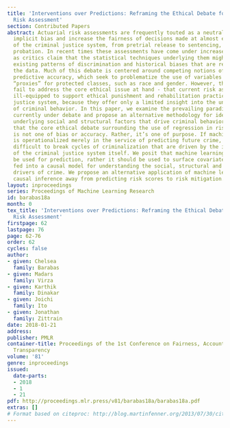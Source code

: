 ```yaml
---
title: 'Interventions over Predictions: Reframing the Ethical Debate for Actuarial
  Risk Assessment'
section: Contributed Papers
abstract: Actuarial risk assessments are frequently touted as a neutral way to counteract
  implicit bias and increase the fairness of decisions made at almost every juncture
  of the criminal justice system, from pretrial release to sentencing, parole and
  probation. In recent times these assessments have come under increased scrutiny,
  as critics claim that the statistical techniques underlying them might reproduce
  existing patterns of discrimination and historical biases that are reflected in
  the data. Much of this debate is centered around competing notions of fairness and
  predictive accuracy, which seek to problematize the use of variables that act as
  “proxies” for protected classes, such as race and gender. However, these debates
  fail to address the core ethical issue at hand - that current risk assessments are
  ill-equipped to support ethical punishment and rehabilitation practices in the criminal
  justice system, because they offer only a limited insight into the underlying drivers
  of criminal behavior. In this paper, we examine the prevailing paradigms of fairness
  currently under debate and propose an alternative methodology for identifying the
  underlying social and structural factors that drive criminal behavior. We argue
  that the core ethical debate surrounding the use of regression in risk assessments
  is not one of bias or accuracy. Rather, it’s one of purpose. If machine learning
  is operationalized merely in the service of predicting future crime, then it becomes
  difficult to break cycles of criminalization that are driven by the iatrogenic effects
  of the criminal justice system itself. We posit that machine learning should not
  be used for prediction, rather it should be used to surface covariates that are
  fed into a causal model for understanding the social, structural and psychological
  drivers of crime. We propose an alternative application of machine learning and
  causal inference away from predicting risk scores to risk mitigation.
layout: inproceedings
series: Proceedings of Machine Learning Research
id: barabas18a
month: 0
tex_title: 'Interventions over Predictions: Reframing the Ethical Debate for Actuarial
  Risk Assessment'
firstpage: 62
lastpage: 76
page: 62-76
order: 62
cycles: false
author:
- given: Chelsea
  family: Barabas
- given: Madars
  family: Virza
- given: Karthik
  family: Dinakar
- given: Joichi
  family: Ito
- given: Jonathan
  family: Zittrain
date: 2018-01-21
address: 
publisher: PMLR
container-title: Proceedings of the 1st Conference on Fairness, Accountability and
  Transparency
volume: '81'
genre: inproceedings
issued:
  date-parts:
  - 2018
  - 1
  - 21
pdf: http://proceedings.mlr.press/v81/barabas18a/barabas18a.pdf
extras: []
# Format based on citeproc: http://blog.martinfenner.org/2013/07/30/citeproc-yaml-for-bibliographies/
---
```

